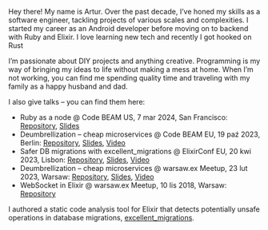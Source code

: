 Hey there! My name is Artur. Over the past decade, I’ve honed my skills as a software engineer, tackling projects of various scales and complexities. 
I started my career as an Android developer before moving on to backend with Ruby and Elixir. I love learning new tech and recently I got hooked on Rust

I’m passionate about DIY projects and anything creative. Programming is my way of bringing my ideas to life without making a mess at home. When I’m not working, you can find me spending quality time and traveling with my family as a happy husband and dad.

I also give talks – you can find them here:
* Ruby as a node @ Code BEAM US, 7 mar 2024, San Francisco: 
[Repository](https://github.com/Artur-Sulej/ruby_node), [Slides](https://github.com/Artur-Sulej/ruby_node/blob/main/Code_BEAM_America_2024_Slides.pdf)
* Deumbrellization – cheap microservices @ Code BEAM EU, 19 paź 2023, Berlin: 
[Repository](https://github.com/Artur-Sulej/deumbrellization), [Slides](https://github.com/Artur-Sulej/deumbrellization/blob/main/talk_slides.pdf), [Video](https://www.youtube.com/watch?v=wMQuSg3_ybI)
* Safer DB migrations with excellent_migrations @ ElixirConf EU, 20 kwi 2023, Lisbon: 
[Repository](https://github.com/Artur-Sulej/excellent_migrations), [Slides](https://docs.google.com/presentation/d/1zgzte22mK3FU_gzmGIA1blUDyYLCpOc_8Tn8lGj6lys/edit#slide=id.p), [Video](https://www.youtube.com/watch?v=FL_Sk0WyfSU)
* Deumbrellization – cheap microservices @ warsaw.ex Meetup, 23 lut 2023, Warsaw: 
[Repository](https://github.com/Artur-Sulej/deumbrellization), [Slides](https://github.com/Artur-Sulej/deumbrellization/blob/main/talk_slides.pdf), [Video](https://youtu.be/PyeUl4Go4Yk)
* WebSocket in Elixir @ warsaw.ex Meetup, 10 lis 2018, Warsaw: 
[Repository](https://github.com/Artur-Sulej/pixelz)

I authored a static code analysis tool for Elixir that detects potentially unsafe operations in database migrations, [excellent_migrations](https://github.com/artur-sulej/excellent_migrations).
